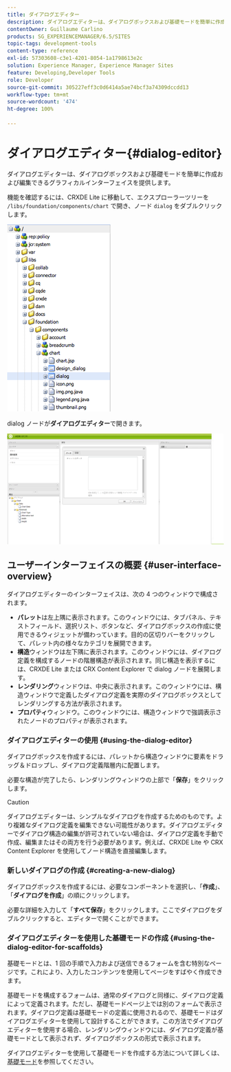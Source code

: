 ```yaml
---
title: ダイアログエディター
description: ダイアログエディターは、ダイアログボックスおよび基礎モードを簡単に作成および編集できるグラフィカルインターフェイスを提供します。
contentOwner: Guillaume Carlino
products: SG_EXPERIENCEMANAGER/6.5/SITES
topic-tags: development-tools
content-type: reference
exl-id: 57303608-c3e1-4201-8054-1a1798613e2c
solution: Experience Manager, Experience Manager Sites
feature: Developing,Developer Tools
role: Developer
source-git-commit: 305227eff3c0d6414a5ae74bcf3a74309dccdd13
workflow-type: tm+mt
source-wordcount: '474'
ht-degree: 100%

---
```


# ダイアログエディター{#dialog-editor}

ダイアログエディターは、ダイアログボックスおよび基礎モードを簡単に作成および編集できるグラフィカルインターフェイスを提供します。

機能を確認するには、CRXDE Lite に移動して、エクスプローラーツリーを `/libs/foundation/components/chart` で開き、ノード `dialog` をダブルクリックします。

![chlimage_1-247](assets/chlimage_1-247.png)

dialog ノードが&#x200B;**ダイアログエディター**&#x200B;で開きます。

![screen_shot_2012-02-01at25033pm](assets/screen_shot_2012-02-01at25033pm.png)

## ユーザーインターフェイスの概要 {#user-interface-overview}

ダイアログエディターのインターフェイスは、次の 4 つのウィンドウで構成されます。

* **パレット**&#x200B;は左上隅に表示されます。このウィンドウには、タブパネル、テキストフィールド、選択リスト、ボタンなど、ダイアログボックスの作成に使用できるウィジェットが備わっています。目的の区切りバーをクリックして、パレット内の様々なカテゴリを展開できます。
* **構造**&#x200B;ウィンドウは左下隅に表示されます。このウィンドウには、ダイアログ定義を構成するノードの階層構造が表示されます。同じ構造を表示するには、CRXDE Lite または CRX Content Explorer で dialog ノードを展開します。
* **レンダリング**&#x200B;ウィンドウは、中央に表示されます。このウィンドウには、構造ウィンドウで定義したダイアログ定義を実際のダイアログボックスとしてレンダリングする方法が表示されます。
* **プロパティ**&#x200B;ウィンドウ。このウィンドウには、構造ウィンドウで強調表示されたノードのプロパティが表示されます。

### ダイアログエディターの使用 {#using-the-dialog-editor}

ダイアログボックスを作成するには、パレットから構造ウィンドウに要素をドラッグ＆ドロップし、ダイアログ定義階層内に配置します。

必要な構造が完了したら、レンダリングウィンドウの上部で「**保存**」をクリックします。

>[!CAUTION]
>
>ダイアログエディターは、シンプルなダイアログを作成するためのものです。より複雑なダイアログ定義を編集できない可能性があります。ダイアログエディターでダイアログ構造の編集が許可されていない場合は、ダイアログ定義を手動で作成、編集またはその両方を行う必要があります。例えば、CRXDE Lite や CRX Content Explorer を使用してノード構造を直接編集します。

### 新しいダイアログの作成 {#creating-a-new-dialog}

ダイアログボックスを作成するには、必要なコンポーネントを選択し、「**作成**」、「**ダイアログを作成**」の順にクリックします。

必要な詳細を入力して「**すべて保存**」をクリックします。ここでダイアログをダブルクリックすると、エディターで開くことができます。

### ダイアログエディターを使用した基礎モードの作成 {#using-the-dialog-editor-for-scaffolds}

基礎モードとは、1 回の手順で入力および送信できるフォームを含む特別なページです。これにより、入力したコンテンツを使用してページをすばやく作成できます。

基礎モードを構成するフォームは、通常のダイアログと同様に、ダイアログ定義によって定義されます。ただし、基礎モードページ上では別のフォームで表示されます。ダイアログ定義は基礎モードの定義に使用されるので、基礎モードはダイアログエディターを使用して設計することができます。この方法でダイアログエディターを使用する場合、レンダリングウィンドウには、ダイアログ定義が基礎モードとして表示されず、ダイアログボックスの形式で表示されます。

ダイアログエディターを使用して基礎モードを作成する方法について詳しくは、[基礎モード](/help/sites-authoring/scaffolding.md)を参照してください。
